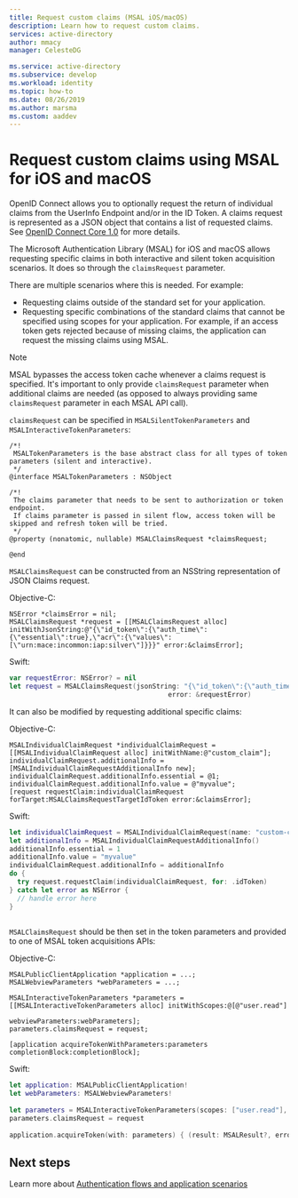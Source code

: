 ```yaml
---
title: Request custom claims (MSAL iOS/macOS)
description: Learn how to request custom claims.
services: active-directory
author: mmacy
manager: CelesteDG

ms.service: active-directory
ms.subservice: develop
ms.workload: identity
ms.topic: how-to
ms.date: 08/26/2019
ms.author: marsma
ms.custom: aaddev
---
```


# Request custom claims using MSAL for iOS and macOS

OpenID Connect allows you to optionally request the return of individual claims from the UserInfo Endpoint and/or in the ID Token. A claims request is represented as a JSON object that contains a list of requested claims. See [OpenID Connect Core 1.0](https://openid.net/specs/openid-connect-core-1_0-final.html#ClaimsParameter) for more details.

The Microsoft Authentication Library (MSAL) for iOS and macOS allows requesting specific claims in both interactive and silent token acquisition scenarios. It does so through the `claimsRequest` parameter.

There are multiple scenarios where this is needed. For example:

- Requesting claims outside of the standard set for your application.
- Requesting specific combinations of the standard claims that cannot be specified using scopes for your application. For example, if an access token gets rejected because of missing claims, the application can request the missing claims using MSAL.

> [!NOTE]
> MSAL bypasses the access token cache whenever a claims request is specified. It's important to only provide `claimsRequest` parameter when additional claims are needed (as opposed to always providing same `claimsRequest` parameter in each MSAL API call).

`claimsRequest` can be specified in `MSALSilentTokenParameters` and `MSALInteractiveTokenParameters`:

```objc
/*!
 MSALTokenParameters is the base abstract class for all types of token parameters (silent and interactive).
 */
@interface MSALTokenParameters : NSObject

/*!
 The claims parameter that needs to be sent to authorization or token endpoint.
 If claims parameter is passed in silent flow, access token will be skipped and refresh token will be tried.
 */
@property (nonatomic, nullable) MSALClaimsRequest *claimsRequest;

@end
```
`MSALClaimsRequest` can be constructed from an NSString representation of JSON Claims request. 

Objective-C:

```objc
NSError *claimsError = nil;
MSALClaimsRequest *request = [[MSALClaimsRequest alloc] initWithJsonString:@"{\"id_token\":{\"auth_time\":{\"essential\":true},\"acr\":{\"values\":[\"urn:mace:incommon:iap:silver\"]}}}" error:&claimsError];
```

Swift:

```swift
var requestError: NSError? = nil
let request = MSALClaimsRequest(jsonString: "{\"id_token\":{\"auth_time\":{\"essential\":true},\"acr\":{\"values\":[\"urn:mace:incommon:iap:silver\"]}}}",
                                        error: &requestError)
```



It can also be modified by requesting additional specific claims:

Objective-C:

```objc
MSALIndividualClaimRequest *individualClaimRequest = [[MSALIndividualClaimRequest alloc] initWithName:@"custom_claim"];
individualClaimRequest.additionalInfo = [MSALIndividualClaimRequestAdditionalInfo new];
individualClaimRequest.additionalInfo.essential = @1;
individualClaimRequest.additionalInfo.value = @"myvalue";
[request requestClaim:individualClaimRequest forTarget:MSALClaimsRequestTargetIdToken error:&claimsError];
```

Swift:

```swift
let individualClaimRequest = MSALIndividualClaimRequest(name: "custom-claim")
let additionalInfo = MSALIndividualClaimRequestAdditionalInfo()
additionalInfo.essential = 1
additionalInfo.value = "myvalue"
individualClaimRequest.additionalInfo = additionalInfo
do {
  try request.requestClaim(individualClaimRequest, for: .idToken)
} catch let error as NSError {
  // handle error here  
}
        
```



`MSALClaimsRequest` should be then set in the token parameters and provided to one of MSAL token acquisitions APIs:

Objective-C:

```objc
MSALPublicClientApplication *application = ...;
MSALWebviewParameters *webParameters = ...;

MSALInteractiveTokenParameters *parameters = [[MSALInteractiveTokenParameters alloc] initWithScopes:@[@"user.read"]
                                                                                  webviewParameters:webParameters];
parameters.claimsRequest = request;
    
[application acquireTokenWithParameters:parameters completionBlock:completionBlock];
```

Swift:

```swift
let application: MSALPublicClientApplication!
let webParameters: MSALWebviewParameters!
        
let parameters = MSALInteractiveTokenParameters(scopes: ["user.read"], webviewParameters: webParameters)
parameters.claimsRequest = request
        
application.acquireToken(with: parameters) { (result: MSALResult?, error: Error?) in            ...

```



## Next steps

Learn more about [Authentication flows and application scenarios](authentication-flows-app-scenarios.md)
